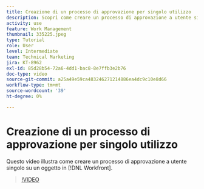 ```yaml
---
title: Creazione di un processo di approvazione per singolo utilizzo
description: Scopri come creare un processo di approvazione a utente singolo su un oggetto in [!DNL  Workfront].
activity: use
feature: Work Management
thumbnail: 335225.jpeg
type: Tutorial
role: User
level: Intermediate
team: Technical Marketing
jira: KT-8962
exl-id: 85d28b54-72a6-4dd1-bac8-8e7ffb3e2b76
doc-type: video
source-git-commit: a25a49e59ca483246271214886ea4dc9c10e8d66
workflow-type: tm+mt
source-wordcount: '39'
ht-degree: 0%

---
```


# Creazione di un processo di approvazione per singolo utilizzo

Questo video illustra come creare un processo di approvazione a utente singolo su un oggetto in [!DNL  Workfront].

>[!VIDEO](https://video.tv.adobe.com/v/335225/?quality=12&learn=on)

<!---
learn more URLS
Approval process overview
--->
